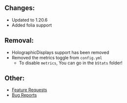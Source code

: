 ## Changes:
* Updated to 1.20.6
* Added folia support

## Removal:
* HolographicDisplays support has been removed
* Removed the metrics toggle from `config.yml`
  * To disable `metrics`, You can go in the `bStats` folder!

## Other:
* [Feature Requests](https://github.com/Crazy-Crew/CrazyEnvoys/issues)
* [Bug Reports](https://github.com/Crazy-Crew/CrazyEnvoys/issues)